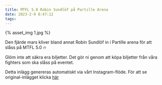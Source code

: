 ```yaml
---
title: MTFL 5.0 Robin Sundlöf på Partille Arena
date: 2023-2-9 8:47:12
tags:
---
```

<div class="postId" style="display: none;">ID: 17969441264295199</div>

<div class="postImageContainer">
{% asset_img 1.jpg %}
</div>




Den fjärde mars kliver bland annat Robin Sundlöf in i Partille arena för att slåss på MTFL 5.0 🔥 

Glöm inte att säkra era biljetter. Det gör ni genom att köpa biljetter från våra fighters som ska slåss på eventet.

<div class="automaticGeneratedPostDescription">
Detta inlägg genereras automatiskt via vårt Instagram-flöde. För att se original-inlägget klicka <a target="_blank" href="https://www.instagram.com/p/Cobwzl4D02z/">här</a>
</div>
<br>
